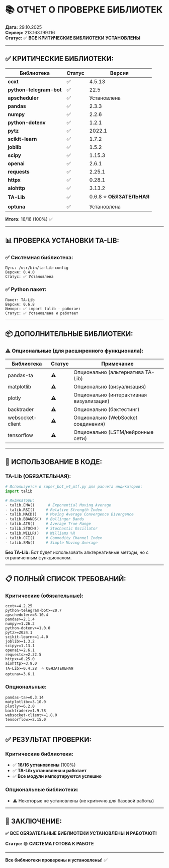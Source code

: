# 📚 ОТЧЕТ О ПРОВЕРКЕ БИБЛИОТЕК

**Дата:** 29.10.2025  
**Сервер:** 213.163.199.116  
**Статус:** ✅ **ВСЕ КРИТИЧЕСКИЕ БИБЛИОТЕКИ УСТАНОВЛЕНЫ**

---

## ✅ **КРИТИЧЕСКИЕ БИБЛИОТЕКИ:**

| Библиотека | Статус | Версия |
|------------|--------|--------|
| **ccxt** | ✅ | 4.5.13 |
| **python-telegram-bot** | ✅ | 22.5 |
| **apscheduler** | ✅ | Установлена |
| **pandas** | ✅ | 2.3.3 |
| **numpy** | ✅ | 2.2.6 |
| **python-dotenv** | ✅ | 1.2.1 |
| **pytz** | ✅ | 2022.1 |
| **scikit-learn** | ✅ | 1.7.2 |
| **joblib** | ✅ | 1.5.2 |
| **scipy** | ✅ | 1.15.3 |
| **openai** | ✅ | 2.6.1 |
| **requests** | ✅ | 2.25.1 |
| **httpx** | ✅ | 0.28.1 |
| **aiohttp** | ✅ | 3.13.2 |
| **TA-Lib** | ✅ | 0.6.8 ⭐ **ОБЯЗАТЕЛЬНАЯ** |
| **optuna** | ✅ | Установлена |

**Итого:** 16/16 (100%) ✅

---

## 📊 **ПРОВЕРКА УСТАНОВКИ TA-LIB:**

### ✅ **Системная библиотека:**
```
Путь: /usr/bin/ta-lib-config
Версия: 0.4.0
Статус: ✅ Установлена
```

### ✅ **Python пакет:**
```
Пакет: TA-Lib
Версия: 0.6.8
Импорт: ✅ import talib - работает
Статус: ✅ Установлена и работает
```

---

## 📦 **ДОПОЛНИТЕЛЬНЫЕ БИБЛИОТЕКИ:**

### ⚠️ **Опциональные (для расширенного функционала):**

| Библиотека | Статус | Примечание |
|------------|--------|------------|
| pandas-ta | ⚠️ | Опционально (альтернатива TA-Lib) |
| matplotlib | ⚠️ | Опционально (визуализация) |
| plotly | ⚠️ | Опционально (интерактивная визуализация) |
| backtrader | ⚠️ | Опционально (бэктестинг) |
| websocket-client | ⚠️ | Опционально (WebSocket соединения) |
| tensorflow | ⚠️ | Опционально (LSTM/нейронные сети) |

---

## 🎯 **ИСПОЛЬЗОВАНИЕ В КОДЕ:**

### **TA-Lib (ОБЯЗАТЕЛЬНАЯ):**
```python
# Используется в super_bot_v4_mtf.py для расчета индикаторов:
import talib

# Индикаторы:
- talib.EMA()      # Exponential Moving Average
- talib.RSI()     # Relative Strength Index
- talib.MACD()    # Moving Average Convergence Divergence
- talib.BBANDS()  # Bollinger Bands
- talib.ATR()     # Average True Range
- talib.STOCH()   # Stochastic Oscillator
- talib.WILLR()   # Williams %R
- talib.CCI()     # Commodity Channel Index
- talib.SMA()     # Simple Moving Average
```

**Без TA-Lib:** Бот будет использовать альтернативные методы, но с ограниченным функционалом.

---

## 📋 **ПОЛНЫЙ СПИСОК ТРЕБОВАНИЙ:**

### **Критические (обязательные):**
```
ccxt>=4.2.25
python-telegram-bot>=20.7
apscheduler>=3.10.4
pandas>=2.1.4
numpy>=1.26.2
python-dotenv>=1.0.0
pytz>=2024.1
scikit-learn>=1.4.0
joblib>=1.3.2
scipy>=1.13.1
openai>=2.6.1
requests>=2.32.5
httpx>=0.25.0
aiohttp>=3.9.0
TA-Lib>=0.4.28  ⭐ ОБЯЗАТЕЛЬНАЯ
optuna>=3.6.1
```

### **Опциональные:**
```
pandas-ta>=0.3.14
matplotlib>=3.10.0
plotly>=6.2.0
backtrader>=1.9.78
websocket-client>=1.8.0
tensorflow>=2.15.0
```

---

## ✅ **РЕЗУЛЬТАТ ПРОВЕРКИ:**

### **Критические библиотеки:**
- ✅ **16/16 установлены** (100%)
- ✅ **TA-Lib установлена и работает**
- ✅ **Все модули импортируются успешно**

### **Опциональные библиотеки:**
- ⚠️ Некоторые не установлены (не критично для базовой работы)

---

## 🎉 **ЗАКЛЮЧЕНИЕ:**

**✅ ВСЕ ОБЯЗАТЕЛЬНЫЕ БИБЛИОТЕКИ УСТАНОВЛЕНЫ И РАБОТАЮТ!**

**Статус:** 🟢 **СИСТЕМА ГОТОВА К РАБОТЕ**

---

**Все библиотеки проверены и установлены!** ✅


